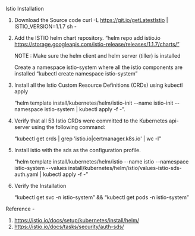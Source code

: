 Istio Installation

1. Download the Source code
curl -L https://git.io/getLatestIstio | ISTIO_VERSION=1.1.7 sh -

2. Add the ISTIO helm chart repository. “helm repo add istio.io https://storage.googleapis.com/istio-release/releases/1.1.7/charts/”

    NOTE : Make sure the helm client and helm server (tiller) is installed

    Create a namespace istio-system where all the istio components are installed “kubectl create namespace istio-system”

3. Install all the Istio Custom Resource Definitions (CRDs) using kubectl apply


   “helm template install/kubernetes/helm/istio-init --name istio-init --namespace istio-system | kubectl apply -f -”.

4. Verify that all 53 Istio CRDs were committed to the Kubernetes api-server using the following command:

    “kubectl get crds | grep 'istio.io\|certmanager.k8s.io' | wc -l”

5. Install istio with the sds as the configuration profile.

   “helm template install/kubernetes/helm/istio --name istio --namespace istio-system --values install/kubernetes/helm/istio/values-istio-sds-auth.yaml | kubectl apply -f -”

6.  Verify the Installation

    “kubectl get svc -n istio-system” && “kubectl get pods -n istio-system”

   Reference -
1. https://istio.io/docs/setup/kubernetes/install/helm/
2. https://istio.io/docs/tasks/security/auth-sds/
